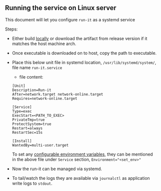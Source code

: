 ## Running the service on Linux server

This document will let you configure `run-it` as a systemd service

Steps:

- Either build [locally](../README.md#build-locally) or download the artifact from release version if it matches the host machine arch.
- Once executable is downloaded on to host, copy the path to executable.
- Place this below unit file in systemd location, `/usr/lib/systemd/system/`, file name `run-it.service`

  - file content:

  ```
  [Unit]
  Description=Run-it
  After=network.target network-online.target
  Requires=network-online.target

  [Service]
  Type=exec
  ExecStart=<PATH_TO_EXEC>
  PrivateTmp=true
  ProtectSystem=true
  Restart=always
  RestartSec=15s

  [Install]
  WantedBy=multi-user.target

  ```

  To set any [configurable environment variables](../README.md#configurable-options), they can be mentioned in the above file under `Service` section, `Environment="<set_env>"`

- Now the run-it can be managed via systemd.
- To tail/watch the logs they are available via `journalctl` as application write logs to `stdout`.
